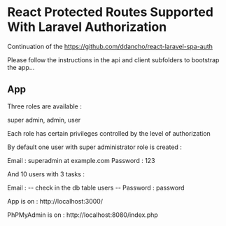 # React Protected Routes Supported With Laravel Authorization

Continuation of the https://github.com/ddancho/react-laravel-spa-auth

Please follow the instructions in the api and client subfolders to bootstrap the app...

## App

Three roles are available :

super admin, admin, user

Each role has certain privileges controlled by the level of authorization

By default one user with super administrator role is created :

Email : superadmin at example.com
Password : 123

And 10 users with 3 tasks :

Email : -- check in the db table users --
Password : password

App is on : http://localhost:3000/

PhPMyAdmin is on : http://localhost:8080/index.php
